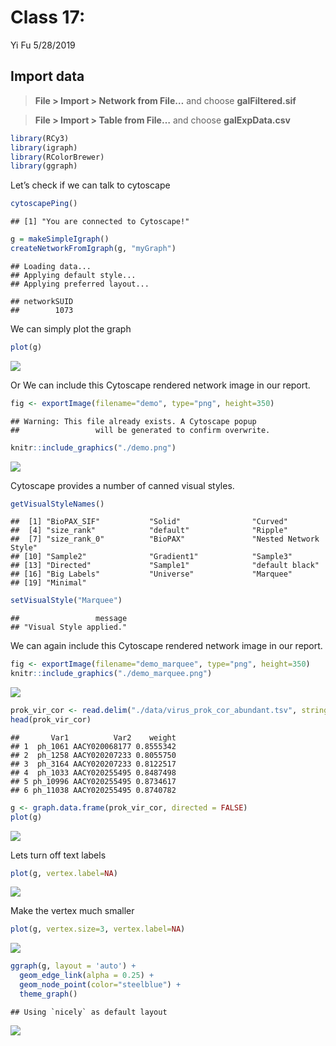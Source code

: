 Class 17:
================
Yi Fu
5/28/2019

## Import data

> **File \> Import \> Network from File…** and choose
> **galFiltered.sif**

> **File \> Import \> Table from File…** and choose **galExpData.csv**

``` r
library(RCy3)
library(igraph)
library(RColorBrewer)
library(ggraph)
```

Let’s check if we can talk to cytoscape

``` r
cytoscapePing()
```

    ## [1] "You are connected to Cytoscape!"

``` r
g = makeSimpleIgraph()
createNetworkFromIgraph(g, "myGraph")
```

    ## Loading data...
    ## Applying default style...
    ## Applying preferred layout...

    ## networkSUID 
    ##        1073

We can simply plot the graph

``` r
plot(g)
```

![](class17_files/figure-gfm/unnamed-chunk-5-1.png)<!-- -->

Or We can include this Cytoscape rendered network image in our report.

``` r
fig <- exportImage(filename="demo", type="png", height=350)
```

    ## Warning: This file already exists. A Cytoscape popup 
    ##                 will be generated to confirm overwrite.

``` r
knitr::include_graphics("./demo.png")
```

![](./demo.png)<!-- -->

Cytoscape provides a number of canned visual
    styles.

``` r
getVisualStyleNames()
```

    ##  [1] "BioPAX_SIF"           "Solid"                "Curved"              
    ##  [4] "size_rank"            "default"              "Ripple"              
    ##  [7] "size_rank_0"          "BioPAX"               "Nested Network Style"
    ## [10] "Sample2"              "Gradient1"            "Sample3"             
    ## [13] "Directed"             "Sample1"              "default black"       
    ## [16] "Big Labels"           "Universe"             "Marquee"             
    ## [19] "Minimal"

``` r
setVisualStyle("Marquee")
```

    ##                 message 
    ## "Visual Style applied."

We can again include this Cytoscape rendered network image in our
report.

``` r
fig <- exportImage(filename="demo_marquee", type="png", height=350)
knitr::include_graphics("./demo_marquee.png")
```

![](./demo_marquee.png)<!-- -->

``` r
prok_vir_cor <- read.delim("./data/virus_prok_cor_abundant.tsv", stringsAsFactors = FALSE)
head(prok_vir_cor)
```

    ##       Var1          Var2    weight
    ## 1  ph_1061 AACY020068177 0.8555342
    ## 2  ph_1258 AACY020207233 0.8055750
    ## 3  ph_3164 AACY020207233 0.8122517
    ## 4  ph_1033 AACY020255495 0.8487498
    ## 5 ph_10996 AACY020255495 0.8734617
    ## 6 ph_11038 AACY020255495 0.8740782

``` r
g <- graph.data.frame(prok_vir_cor, directed = FALSE)
plot(g)
```

![](class17_files/figure-gfm/unnamed-chunk-10-1.png)<!-- -->

Lets turn off text labels

``` r
plot(g, vertex.label=NA)
```

![](class17_files/figure-gfm/unnamed-chunk-11-1.png)<!-- -->

Make the vertex much smaller

``` r
plot(g, vertex.size=3, vertex.label=NA)
```

![](class17_files/figure-gfm/unnamed-chunk-12-1.png)<!-- -->

``` r
ggraph(g, layout = 'auto') +
  geom_edge_link(alpha = 0.25) +
  geom_node_point(color="steelblue") +
  theme_graph()
```

    ## Using `nicely` as default layout

![](class17_files/figure-gfm/unnamed-chunk-13-1.png)<!-- -->
